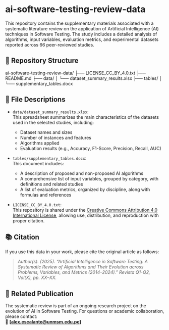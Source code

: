 # ai-software-testing-review-data

This repository contains the supplementary materials associated with a systematic literature review on the application of Artificial Intelligence (AI) techniques in Software Testing. The study includes a detailed analysis of algorithms, input variables, evaluation metrics, and experimental datasets reported across 66 peer-reviewed studies.

## 📁 Repository Structure

ai-software-testing-review-data/
├── LICENSE_CC_BY_4.0.txt
├── README.md
├── data/
│ └── dataset_summary_results.xlsx
├── tables/
│ └── supplementary_tables.docx


## 📄 File Descriptions

- `data/dataset_summary_results.xlsx`:  
  This spreadsheet summarizes the main characteristics of the datasets used in the selected studies, including:
  - Dataset names and sizes  
  - Number of instances and features  
  - Algorithms applied  
  - Evaluation results (e.g., Accuracy, F1-Score, Precision, Recall, AUC)

- `tables/supplementary_tables.docx`:  
  This document includes:
  - A description of proposed and non-proposed AI algorithms
  - A comprehensive list of input variables, grouped by category, with definitions and related studies
  - A list of evaluation metrics, organized by discipline, along with formulas and references

- `LICENSE_CC_BY_4.0.txt`:  
  This repository is shared under the [Creative Commons Attribution 4.0 International License](https://creativecommons.org/licenses/by/4.0/), allowing use, distribution, and reproduction with proper citation.

## 📚 Citation

If you use this data in your work, please cite the original article as follows:

> *Author(s). (2025). “Artificial Intelligence in Software Testing: A Systematic Review of Algorithms and Their Evolution across Problems, Variables, and Metrics (2014–2024).” Revista Q1-Q2, Vol(X), pp. XX–XX.*

## 🔗 Related Publication

The systematic review is part of an ongoing research project on the evolution of AI in Software Testing. For questions or academic collaboration, please contact:  
📧 **[alex.escalante@unmsm.edu.pe]**


